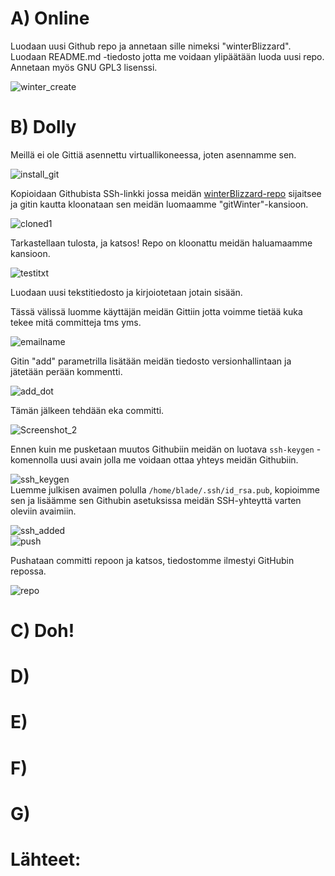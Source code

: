 # A) Online  

Luodaan uusi Github repo ja annetaan sille nimeksi "winterBlizzard". Luodaan README.md -tiedosto jotta me voidaan ylipäätään luoda uusi repo. Annetaan myös GNU GPL3 lisenssi.  

![winter_create](https://github.com/bladexanarchy/pal_hal/assets/91332151/1affe411-6193-40e0-b98e-8f9a33b21ad2)  


# B) Dolly  

Meillä ei ole Gittiä asennettu virtuallikoneessa, joten asennamme sen.  

![install_git](https://github.com/bladexanarchy/pal_hal/assets/91332151/c9047b67-1f75-481e-91db-4e393221d534)  

Kopioidaan Githubista SSh-linkki jossa meidän [winterBlizzard-repo](https://github.com/bladexanarchy/winterBlizzard) sijaitsee ja gitin kautta kloonataan sen meidän luomaamme "gitWinter"-kansioon.  


![cloned1](https://github.com/bladexanarchy/pal_hal/assets/91332151/15b1f602-491e-4376-b36b-2fe58288a947)  

Tarkastellaan tulosta, ja katsos! Repo on kloonattu meidän haluamaamme kansioon.  


![testitxt](https://github.com/bladexanarchy/pal_hal/assets/91332151/13b4c2a2-5efa-45ad-a159-cb7d333dc9d8)  

Luodaan uusi tekstitiedosto ja kirjoiotetaan jotain sisään.  

Tässä välissä luomme käyttäjän meidän Gittiin jotta voimme tietää kuka tekee mitä committeja tms yms.

![emailname](https://github.com/bladexanarchy/pal_hal/assets/91332151/21ac9e98-37a9-440a-81ce-28a88dbbe63b)  



Gitin "add" parametrilla lisätään meidän tiedosto versionhallintaan ja jätetään perään kommentti.  

![add_dot](https://github.com/bladexanarchy/pal_hal/assets/91332151/9276785e-2937-473e-9655-4d1d9a988bf4)  


Tämän jälkeen tehdään eka committi.  

![Screenshot_2](https://github.com/bladexanarchy/pal_hal/assets/91332151/8aac0f0a-220d-42c0-93d5-a1ca5e3cc1df)  

Ennen kuin me pusketaan muutos Githubiin meidän on luotava ```ssh-keygen``` -komennolla uusi avain jolla me voidaan ottaa yhteys meidän Githubiin.  

![ssh_keygen](https://github.com/bladexanarchy/pal_hal/assets/91332151/661cf0a4-1eb7-4d5c-8fbc-662a9787ed80)  
Luemme julkisen avaimen polulla ```/home/blade/.ssh/id_rsa.pub```, kopioimme sen ja lisäämme sen Githubin asetuksissa meidän SSH-yhteyttä varten oleviin avaimiin.  

![ssh_added](https://github.com/bladexanarchy/pal_hal/assets/91332151/2bcf3826-f4b4-4891-85a5-52336e21d240)  
![push](https://github.com/bladexanarchy/pal_hal/assets/91332151/0d555efe-c8f6-4b3d-a6af-55c4e2d14e2e)  


Pushataan committi repoon ja katsos, tiedostomme ilmestyi GitHubin repossa.  

![repo](https://github.com/bladexanarchy/pal_hal/assets/91332151/eb33962b-4986-4c7d-883d-c4b528f49759)

# C) Doh!  



# D)

# E)

# F)

# G)

# Lähteet:
